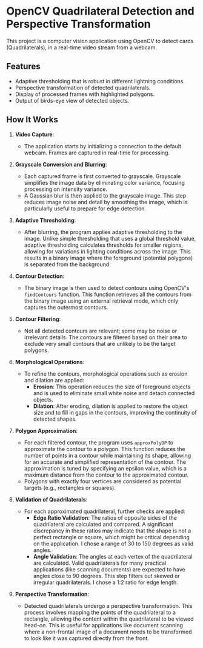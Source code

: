 # OpenCV Quadrilateral Detection and Perspective Transformation

This project is a computer vision application using OpenCV to detect cards (Quadrilaterals), in a real-time video stream from a webcam.

## Features

- Adaptive thresholding that is robust in different lightning conditions.
- Perspective transformation of detected quadrilaterals.
- Display of processed frames with highlighted polygons.
- Output of birds-eye view of detected objects.


## How It Works

1. **Video Capture**:
   - The application starts by initializing a connection to the default webcam. Frames are captured in real-time for processing.

2. **Grayscale Conversion and Blurring**:
   - Each captured frame is first converted to grayscale. Grayscale simplifies the image data by eliminating color variance, focusing processing on intensity variance.
   - A Gaussian blur is then applied to the grayscale image. This step reduces image noise and detail by smoothing the image, which is particularly useful to prepare for edge detection.

3. **Adaptive Thresholding**:
   - After blurring, the program applies adaptive thresholding to the image. Unlike simple thresholding that uses a global threshold value, adaptive thresholding calculates thresholds for smaller regions, allowing for variations in lighting conditions across the image. This results in a binary image where the foreground (potential polygons) is separated from the background.

4. **Contour Detection**:
   - The binary image is then used to detect contours using OpenCV's `findContours` function. This function retrieves all the contours from the binary image using an external retrieval mode, which only captures the outermost contours.

5. **Contour Filtering**:
   - Not all detected contours are relevant; some may be noise or irrelevant details. The contours are filtered based on their area to exclude very small contours that are unlikely to be the target polygons.

6. **Morphological Operations**:
   - To refine the contours, morphological operations such as erosion and dilation are applied:
     - **Erosion**: This operation reduces the size of foreground objects and is used to eliminate small white noise and detach connected objects.
     - **Dilation**: After eroding, dilation is applied to restore the object size and to fill in gaps in the contours, improving the continuity of detected shapes.

7. **Polygon Approximation**:
   - For each filtered contour, the program uses `approxPolyDP` to approximate the contour to a polygon. This function reduces the number of points in a contour while maintaining its shape, allowing for an accurate and simplified representation of the contour. The approximation is tuned by specifying an epsilon value, which is a maximum distance from the contour to the approximated contour.
   - Polygons with exactly four vertices are considered as potential targets (e.g., rectangles or squares).

8. **Validation of Quadrilaterals**:
   - For each approximated quadrilateral, further checks are applied:
     - **Edge Ratio Validation**: The ratios of opposite sides of the quadrilateral are calculated and compared. A significant discrepancy in these ratios may indicate that the shape is not a perfect rectangle or square, which might be critical depending on the application. I chose a range of 30 to 150 degrees as valid angles.
     - **Angle Validation**: The angles at each vertex of the quadrilateral are calculated. Valid quadrilaterals for many practical applications (like scanning documents) are expected to have angles close to 90 degrees. This step filters out skewed or irregular quadrilaterals. I chose a 1:2 ratio for edge length.

9. **Perspective Transformation**:
   - Detected quadrilaterals undergo a perspective transformation. This process involves mapping the points of the quadrilateral to a rectangle, allowing the content within the quadrilateral to be viewed head-on. This is useful for applications like document scanning where a non-frontal image of a document needs to be transformed to look like it was captured directly from the front.

